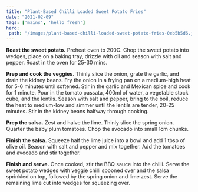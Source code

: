 ```yaml
---
title: "Plant-Based Chilli Loaded Sweet Potato Fries"
date: "2021-02-09"
tags: ['mains', 'hello fresh']
hero: 
 path: "/images/plant-based-chilli-loaded-sweet-potato-fries-0eb5b5d6.jpg"
---
```


**Roast the sweet potato.** Preheat oven to 200C. Chop the sweet potato into wedges, place on a baking tray, drizzle with oil and season with salt and pepper. Roast in the oven for 25-30 mins.

**Prep and cook the veggies**. Thinly slice the onion, grate the garlic, and drain the kidney beans. Fry the onion in a frying pan on a medium-high heat for 5-6 minutes until softened. Stir in the garlic and Mexican spice and cook for 1 minute. Pour in the tomato passata, 400ml of water, a vegetable stock cube, and the lentils. Season with salt and pepper, bring to the boil, reduce the heat to medium-low and simmer until the lentils are tender, 20-25 minutes. Stir in the kidney beans halfway through cooking.

**Prep the salsa.** Zest and halve the lime. Thinly slice the spring onion. Quarter the baby plum tomatoes. Chop the avocado into small 1cm chunks.

**Finish the salsa.** Squeeze half the lime juice into a bowl and add 1 tbsp of olive oil. Season with salt and pepper and mix together. Add the tomatoes and avocado and stir together.

**Finish and serve.** Once cooked, stir the BBQ sauce into the chilli. Serve the sweet potato wedges with veggie chilli spooned over and the salsa sprinkled on top, followed by the spring onion and lime zest. Serve the remaining lime cut into wedges for squeezing over.
